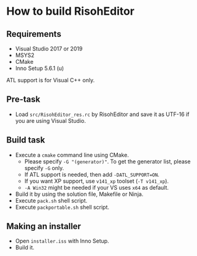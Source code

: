 # How to build RisohEditor

## Requirements

- Visual Studio 2017 or 2019
- MSYS2
- CMake
- Inno Setup 5.6.1 (u)

ATL support is for Visual C++ only.

## Pre-task

- Load `src/RisohEditor_res.rc` by RisohEditor and save it as UTF-16 if you are using Visual Studio.

## Build task

- Execute a `cmake` command line using CMake.
    - Please specify `-G "(generator)"`. To get the generator list, please specify `-G` only.
    - If ATL support is needed, then add `-DATL_SUPPORT=ON`.
    - If you want XP support, use `v141_xp` toolset (`-T v141_xp`).
    - `-A Win32` might be needed if your VS uses `x64` as default.
- Build it by using the solution file, Makefile or Ninja.
- Execute `pack.sh` shell script.
- Execute `packportable.sh` shell script.

## Making an installer

- Open `installer.iss` with Inno Setup.
- Build it.
